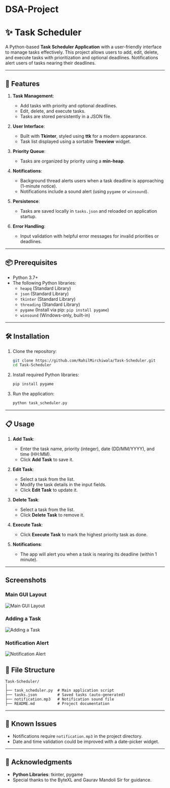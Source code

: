 # DSA-Project


# ✨ Task Scheduler

A Python-based **Task Scheduler Application** with a user-friendly interface to manage tasks effectively. This project allows users to add, edit, delete, and execute tasks with prioritization and optional deadlines. Notifications alert users of tasks nearing their deadlines.

---

## 🚀 Features

1. **Task Management**:
   - Add tasks with priority and optional deadlines.
   - Edit, delete, and execute tasks.
   - Tasks are stored persistently in a JSON file.

2. **User Interface**:
   - Built with **Tkinter**, styled using **ttk** for a modern appearance.
   - Task list displayed using a sortable **Treeview** widget.

3. **Priority Queue**:
   - Tasks are organized by priority using a **min-heap**.

4. **Notifications**:
   - Background thread alerts users when a task deadline is approaching (1-minute notice).
   - Notifications include a sound alert (using `pygame` or `winsound`).

5. **Persistence**:
   - Tasks are saved locally in `tasks.json` and reloaded on application startup.

6. **Error Handling**:
   - Input validation with helpful error messages for invalid priorities or deadlines.

---

## 📦 Prerequisites

- Python 3.7+
- The following Python libraries:
  - `heapq` (Standard Library)
  - `json` (Standard Library)
  - `tkinter` (Standard Library)
  - `threading` (Standard Library)
  - `pygame` (Install via pip: `pip install pygame`)
  - `winsound` (Windows-only, built-in)

---

## 🛠 Installation

1. Clone the repository:
   ```bash
   git clone https://github.com/RahilMirchiwala/Task-Scheduler.git
   cd Task-Scheduler
   ```

2. Install required Python libraries:
   ```bash
   pip install pygame
   ```

3. Run the application:
   ```bash
   python task_scheduler.py
   ```

---

## 📋 Usage

1. **Add Task**:
   - Enter the task name, priority (integer), date (DD/MM/YYYY), and time (HH:MM).
   - Click **Add Task** to save it.

2. **Edit Task**:
   - Select a task from the list.
   - Modify the task details in the input fields.
   - Click **Edit Task** to update it.

3. **Delete Task**:
   - Select a task from the list.
   - Click **Delete Task** to remove it.

4. **Execute Task**:
   - Click **Execute Task** to mark the highest priority task as done.

5. **Notifications**:
   - The app will alert you when a task is nearing its deadline (within 1 minute).

---
## Screenshots

### Main GUI Layout
![Main GUI Layout]("Image\GUI.png")

### Adding a Task
![Adding a Task]("Image\Task.png")

### Notification Alert
![Notification Alert]("Imag\Notification.png")



## 📂 File Structure

```
Task-Scheduler/
│
├── task_scheduler.py  # Main application script
├── tasks.json         # Saved tasks (auto-generated)
├── notification.mp3   # Notification sound file
├── README.md          # Project documentation
```

---

## 🐛 Known Issues

- Notifications require `notification.mp3` in the project directory.
- Date and time validation could be improved with a date-picker widget.

---

## 🤝 Acknowledgments

- **Python Libraries**: tkinter, pygame
- Special thanks to the ByteXL and Gaurav Mandoli Sir for guidance.
